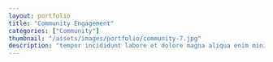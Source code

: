 ```yaml
---
layout: portfolio
title: "Community Engagement"
categories: ["Community"]
thumbnail: "/assets/images/portfolio/community-7.jpg"
description: "tempor incididunt labore et dolore magna aliqua enim minim veniam quis nostrud exercitation ullamco laboris nisi aliquip commodo consequat.duis aute irure"
---
```

